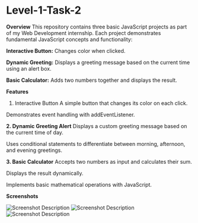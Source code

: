 # Level-1-Task-2

**Overview**
This repository contains three basic JavaScript projects as part of my Web Development internship. Each project demonstrates fundamental JavaScript concepts and functionality:

**Interactive Button:** Changes color when clicked.

**Dynamic Greeting:** Displays a greeting message based on the current time using an alert box.

**Basic Calculator:** Adds two numbers together and displays the result.

**Features**
1. Interactive Button
A simple button that changes its color on each click.

Demonstrates event handling with addEventListener.

**2. Dynamic Greeting Alert**
Displays a custom greeting message based on the current time of day.

Uses conditional statements to differentiate between morning, afternoon, and evening greetings.

**3. Basic Calculator**
Accepts two numbers as input and calculates their sum.

Displays the result dynamically.

Implements basic mathematical operations with JavaScript.

**Screenshots**

![Screenshot Description](path/to/screenshot.png)
![Screenshot Description](path/to/screenshot.png)
![Screenshot Description](path/to/screenshot.png)
